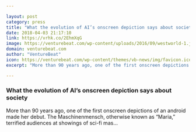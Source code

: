```yaml
---

layout: post
category: press
title: "What the evolution of AI’s onscreen depiction says about society"
date: 2018-04-03 21:17:10
link: https://vrhk.co/2EhmXqG
image: https://venturebeat.com/wp-content/uploads/2016/09/westworld-1.jpg?fit=1200%2C791&strip=all
domain: venturebeat.com
author: "VentureBeat"
icon: https://venturebeat.com/wp-content/themes/vb-news/img/favicon.ico
excerpt: "More than 90 years ago, one of the first onscreen depictions of an android made her debut. The Maschinenmensch, otherwise known as “Maria,” terrified audiences at showings of sci-fi mas…"

---
```


### What the evolution of AI’s onscreen depiction says about society

More than 90 years ago, one of the first onscreen depictions of an android made her debut. The Maschinenmensch, otherwise known as “Maria,” terrified audiences at showings of sci-fi mas…